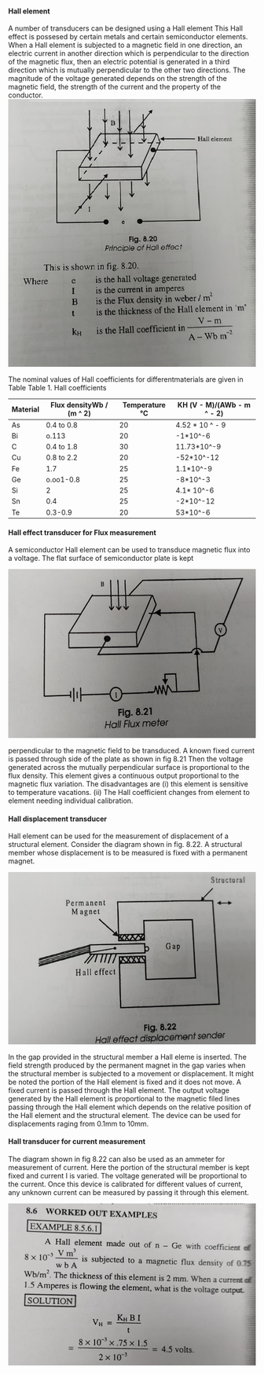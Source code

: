 

#### Hall element

A number of transducers can be designed using a Hall element This Hall effect is possesed by certain metals and certain semiconductor elements. When a Hall element is subjected to a magnetic field in one direction, an electric current in another direction which is perpendicular to the direction of the magnetic flux, then an electric potential is generated in a third direction which is mutually perpendicular to the other two directions. The magnitude of the voltage generated depends on the strength of the magnetic field, the strength of the current and the property of the conductor.
![*Turbine_constr2*](images/image1_halleffect.png)

The nominal values of Hall coefficients for differentmaterials are given in Table
Table 1.  Hall coefficients

| Material  |  Flux densityWb / (m ^ 2)  |  Temperature °C  |  ΚΗ (V - M)/(AWb - m ^ - 2) |
| -------- | -------- | -------- | ------- |
| As | 0.4 to 0.8 | 20 | 4.52 * 10 ^ - 9 |
| Bi| o.113| 20 | -1*10^-6|
| C | 0.4 to 1.8 | 30 | 11.73*10^-9|
| Cu | 0.8 to 2.2 | 20| -52*10^-12|
| Fe | 1.7 | 25 | 1.1*10^-9|
| Ge | o.oo1-0.8| 25 | -8*10^-3|
| Si | 2 | 25 | 4.1* 10^-6|
| Sn | 0.4 | 25 | -2*10^-12|
| Te | 0.3-0.9 | 20 | 53*10^-6|

#### Hall effect transducer for Flux measurement
A semiconductor Hall element can be used to transduce magnetic flux into a voltage. The flat surface of semiconductor plate is kept

![*Turbine_constr2*](images/image2_hallfluxmeter.png)

perpendicular to the magnetic field to be transduced. A known fixed current is passed through side of the plate as shown in fig 8.21 Then the voltage generated across the mutually perpendicular surface is proportional to the flux density.
This element gives a continuous output proportional to the magnetic flux variation.
The disadvantages are (i) this element is sensitive to temperature vacations. (ii) The Hall coefficient changes from element to element needing individual calibration.

#### Hall displacement transducer
Hall element can be used for the measurement of displacement of a structural element. Consider the diagram shown in fig. 8.22. A structural member whose displacement is to be measured is fixed with a permanent magnet.

![*Turbine_constr2*](images/image3_Halleffectdis_sender.png)

In the gap provided in the structural member a Hall eleme is inserted. The field strength produced by the permanent magnet in the gap varies when the structural member is subjected to a movement or displacement. It might be noted the portion of the Hall element is fixed and it does not move. A fixed current is passed through the Hall element.
The output voltage generated by the Hall element is proportional to the magnetic filed lines passing through the Hall element which depends on the relative position of the Hall element and the structural element. The device can be used for displacements raging from 0.1mm to 10mm.

#### Hall transducer for current measurement
The diagram shown in fig 8.22 can also be used as an ammeter for measurement of current. Here the portion of the structural member is kept fixed and current I is varied. The voltage generated will be proportional to the current. Once this device is calibrated for different values of current, any unknown current can be measured by passing it through this element.

![*Turbine_constr2*](images/image8_workoutex.png)